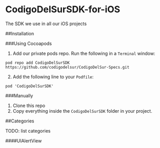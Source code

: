 CodigoDelSurSDK-for-iOS
=======================

The SDK we use in all our iOS projects

##Installation

###Using Cocoapods

1) Add our private pods repo. Run the following in a `Terminal` window:

```
pod repo add CodigoDelSurSDK https://github.com/codigodelsur/CodigoDelSur-Specs.git
```

2) Add the following line to your `Podfile`:

```
pod 'CodigoDelSurSDK'
```

###Manually

1) Clone this repo
2) Copy everything inside the `CodigoDelSurSDK` folder in your project.

##Categories

TODO: list categories

####UIAlertView

